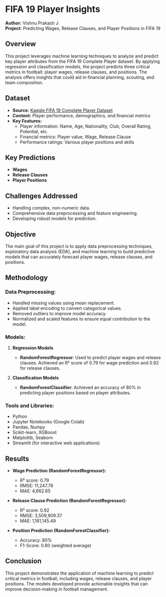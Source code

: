 # FIFA 19 Player Insights

**Author:** Vishnu Prakash J  
**Project:** Predicting Wages, Release Clauses, and Player Positions in FIFA 19

## Overview

This project leverages machine learning techniques to analyze and predict key player attributes from the FIFA 19 Complete Player dataset. By applying regression and classification models, the project predicts three critical metrics in football: player wages, release clauses, and positions. The analysis offers insights that could aid in financial planning, scouting, and team composition.

## Dataset

- **Source:** [Kaggle FIFA 19 Complete Player Dataset](https://www.kaggle.com/karangadiya/fifa19)
- **Content:** Player performance, demographics, and financial metrics
- **Key Features:**
  - Player information: Name, Age, Nationality, Club, Overall Rating, Potential, etc.
  - Financial metrics: Player value, Wage, Release Clause
  - Performance ratings: Various player positions and skills

## Key Predictions

- **Wages**
- **Release Clauses**
- **Player Positions**

## Challenges Addressed

- Handling complex, non-numeric data.
- Comprehensive data preprocessing and feature engineering.
- Developing robust models for prediction.

## Objective

The main goal of this project is to apply data preprocessing techniques, exploratory data analysis (EDA), and machine learning to build predictive models that can accurately forecast player wages, release clauses, and positions.

## Methodology

### Data Preprocessing:
- Handled missing values using mean replacement.
- Applied label encoding to convert categorical values.
- Removed outliers to improve model accuracy.
- Normalized and scaled features to ensure equal contribution to the model.

### Models:
1. **Regression Models**  
   - **RandomForestRegressor**: Used to predict player wages and release clauses. Achieved an R² score of 0.79 for wage prediction and 0.92 for release clauses.
   
2. **Classification Models**  
   - **RandomForestClassifier**: Achieved an accuracy of 80% in predicting player positions based on player attributes.

### Tools and Libraries:
- Python
- Jupyter Notebooks (Google Colab)
- Pandas, Numpy
- Scikit-learn, XGBoost
- Matplotlib, Seaborn
- Streamlit (for interactive web applications)

## Results

- **Wage Prediction (RandomForestRegressor):**
  - R² score: 0.79
  - RMSE: 11,247.78
  - MAE: 4,662.65

- **Release Clause Prediction (RandomForestRegressor):**
  - R² score: 0.92
  - RMSE: 3,509,909.37
  - MAE: 1,161,145.49

- **Position Prediction (RandomForestClassifier):**
  - Accuracy: 80%
  - F1-Score: 0.80 (weighted average)

## Conclusion

This project demonstrates the application of machine learning to predict critical metrics in football, including wages, release clauses, and player positions. The models developed provide actionable insights that can improve decision-making in football management.
